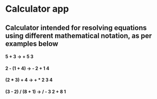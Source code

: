 # Calculator app
## Calculator intended for resolving equations using different mathematical notation, as per examples below
#### 5 + 3 -> + 5 3 
#### 2 - (1 + 4) -> - 2 + 1 4
#### (2 * 3) + 4 -> + * 2 3 4
#### (3 - 2) / (8 + 1) -> / - 3 2 + 8 1


